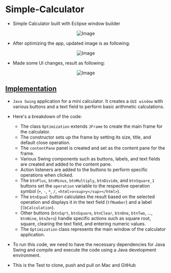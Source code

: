 # Simple-Calculator
- Simple Calculator built with Eclipse window builder

<p align="center">
  <img src="https://user-images.githubusercontent.com/24220136/222349940-2a0b1a8b-7dd1-4017-80e7-a46daf4d863b.png" alt="Image">
</p>

- After optimizing the app, updated image is as following:

<p align="center">
  <img src="https://user-images.githubusercontent.com/24220136/222895887-f81f0102-954b-4493-830f-6e78c1727b43.png" alt="Image">
</p>

- Made some UI changes, result as following: 

<p align="center">
  <img src="https://user-images.githubusercontent.com/24220136/224937347-f1d8a57d-e076-4989-bd54-7390d936f5c7.png" alt="Image">
</p>

## [Implementation](https://github.com/af4092/Mini-Calculator/blob/main/Mini_Calculator/src/com/Login/OptimizationUI.java)

- `Java Swing` application for a mini calculator. It creates a `GUI window` with various buttons and a text field to perform basic arithmetic calculations.
- Here's a breakdown of the code:
  - The class `Optimization` extends `JFrame` to create the main frame for the calculator.
  - The constructor sets up the frame by setting its size, title, and default close operation.
  - The `contentPane` panel is created and set as the content pane for the frame.
  - Various Swing components such as buttons, labels, and text fields are created and added to the content pane.
  - Action listeners are added to the buttons to perform specific operations when clicked.
  - The `btnPlus`, `btnMinus`, `btnMultiply`, `btnDivide`, and `btnSquare_1` buttons set the `operation` variable to the respective operation symbol (`+`, `-`, `*`, `/`, `<html>x<sup>y</sup></html>`).
  - The `btnEqual` button calculates the result based on the selected operation and displays it in the text field (`tfNumber`) and a label (`lbCalculation`).
  - Other buttons (`btnSqrt`, `btnSquare`, `btnClear`, `btnOne`, `btnTwo`, ..., `btnNine`, `btnZero`) handle specific actions such as square root, square, clearing the text field, and entering numeric values.
  - The `Optimization` class represents the main window of the calculator application.

- To run this code, we need to have the necessary dependencies for Java Swing and compile and execute the code using a Java development environment.
- This is the Test to clone, push and pull on Mac and GitHub
